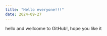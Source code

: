 ```yaml
---
title: "Hello everyone!!!"
date: 2024-09-27
---
```

hello and wellcome to GitHub!, hope you like it
